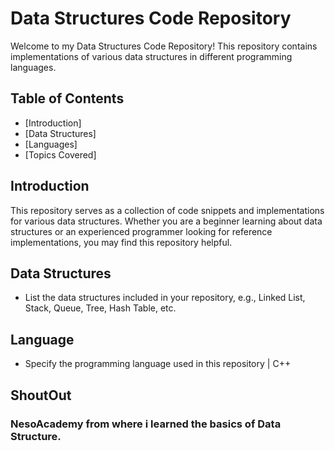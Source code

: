 # Data Structures Code Repository

Welcome to my Data Structures Code Repository! This repository contains implementations of various data structures in different programming languages.

## Table of Contents

- [Introduction]
- [Data Structures]
- [Languages]
- [Topics Covered]

## Introduction

This repository serves as a collection of code snippets and implementations for various data structures. Whether you are a beginner learning about data structures or an experienced programmer looking for reference implementations, you may find this repository helpful.

## Data Structures

- List the data structures included in your repository, e.g., Linked List, Stack, Queue, Tree, Hash Table, etc.

## Language

- Specify the programming language used in this repository | C++

## ShoutOut 
### NesoAcademy from where i learned the basics of Data Structure. 
